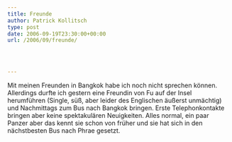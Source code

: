 ```yaml
---
title: Freunde
author: Patrick Kollitsch
type: post
date: 2006-09-19T23:30:00+00:00
url: /2006/09/freunde/




---
```

Mit meinen Freunden in Bangkok habe ich noch nicht sprechen k&ouml;nnen. Allerdings durfte ich gestern eine Freundin von Fu auf der Insel herumf&uuml;hren (Single, s&uuml;&szlig;, aber leider des Englischen &auml;u&szlig;erst unm&auml;chtig) und Nachmittags zum Bus nach Bangkok bringen. Erste Telephonkontakte bringen aber keine spektakul&auml;ren Neuigkeiten. Alles normal, ein paar Panzer aber das kennt sie schon von fr&uuml;her und sie hat sich in den n&auml;chstbesten Bus nach Phrae gesetzt.